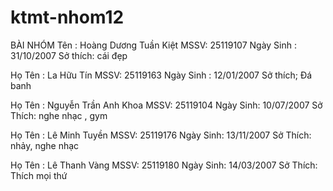 # ktmt-nhom12
BÀI NHÓM
Tên : Hoàng Dương Tuần Kiệt
MSSV: 25119107
Ngày Sinh : 31/10/2007
Sở thích: cái đẹp

Họ Tên : La Hữu Tín
MSSV: 25119163
Ngày Sinh : 12/01/2007
Sở thích; Đá banh

Họ Tên : Nguyễn Trần Anh Khoa
MSSV: 25119104
Ngày Sinh: 10/07/2007
Sở Thích: nghe nhạc , gym

Họ Tên : Lê Minh Tuyền
MSSV: 25119176
Ngày Sinh: 13/11/2007
Sở Thích: nhảy, nghe nhạc

Họ Tên : Lê Thanh Vàng
MSSV: 25119180
Ngày Sinh: 14/03/2007
Sở Thích: Thích mọi thứ


